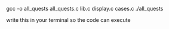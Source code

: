 gcc -o all_quests all_quests.c lib.c display.c cases.c
./all_quests

write this in your terminal so the code can execute 